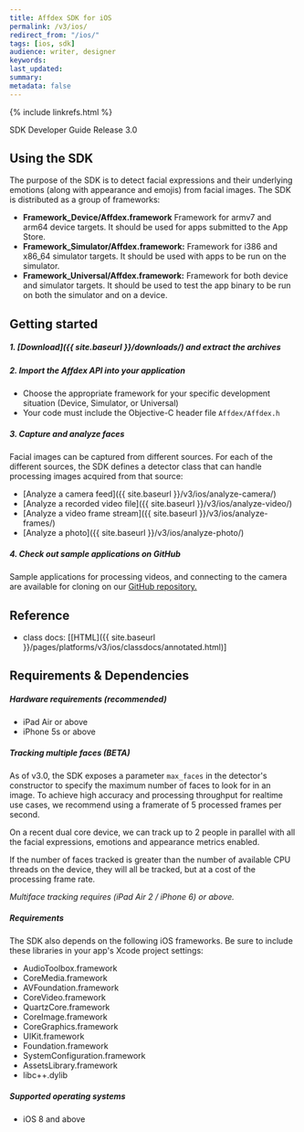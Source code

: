 ```yaml
---
title: Affdex SDK for iOS  
permalink: /v3/ios/  
redirect_from: "/ios/"
tags: [ios, sdk]  
audience: writer, designer  
keywords:  
last_updated:  
summary:  
metadata: false
---
```


{% include linkrefs.html %}

SDK Developer Guide Release 3.0

## Using the SDK

The purpose of the SDK is to detect facial expressions and their underlying emotions (along with appearance and emojis) from facial images. The SDK is distributed as a group of frameworks:

* **Framework_Device/Affdex.framework** Framework for armv7 and arm64 device targets. It should be used for apps submitted to the App Store.
* **Framework_Simulator/Affdex.framework:** Framework for i386 and x86_64 simulator targets. It should be used with apps to be run on the simulator.
* **Framework_Universal/Affdex.framework:** Framework for both device and simulator targets. It should be used to test the app binary to be run on both the simulator and on a device.

## Getting started

##### 1. [Download]({{ site.baseurl }}/downloads/) and extract the archives
##### 2. Import the Affdex API into your application
* Choose the appropriate framework for your specific development situation (Device, Simulator, or Universal)
* Your code must include the Objective-C header file `Affdex/Affdex.h`

##### 3. Capture and analyze faces

Facial images can be captured from different sources. For each of the different sources, the SDK defines a detector class that can handle processing images acquired from that source:

* [Analyze a camera feed]({{ site.baseurl }}/v3/ios/analyze-camera/)
* [Analyze a recorded video file]({{ site.baseurl }}/v3/ios/analyze-video/)
* [Analyze a video frame stream]({{ site.baseurl }}/v3/ios/analyze-frames/)
* [Analyze a photo]({{ site.baseurl }}/v3/ios/analyze-photo/)

##### 4. Check out sample applications on GitHub
Sample applications for processing videos, and connecting to the camera are available for cloning on our [GitHub repository.](http://github.com/Affectiva/ios-sdk-samples)

## Reference
* class docs: [[HTML]({{ site.baseurl }}/pages/platforms/v3/ios/classdocs/annotated.html)]


## Requirements & Dependencies

##### Hardware requirements (recommended)

*	iPad Air or above
*	iPhone 5s or above

##### Tracking multiple faces (BETA)
As of v3.0, the SDK exposes a parameter `max_faces` in the detector's constructor to specify the maximum number of faces to look for in an image. To achieve high accuracy and processing throughput for realtime use cases, we recommend using a framerate of 5 processed frames per second.  


On a recent dual core device, we can track up to 2 people in parallel with all the facial expressions, emotions and appearance metrics enabled.

If the number of faces tracked is greater than the number of available CPU threads on the device, they will all be tracked, but at a cost of the processing frame rate.

*Multiface tracking requires (iPad Air 2 / iPhone 6) or above.*

##### Requirements

The SDK also depends on the following iOS frameworks. Be sure to include these libraries in your app's Xcode project settings:

* AudioToolbox.framework
* CoreMedia.framework
*	AVFoundation.framework
* CoreVideo.framework
* QuartzCore.framework
* CoreImage.framework
* CoreGraphics.framework
* UIKit.framework
* Foundation.framework
* SystemConfiguration.framework
* AssetsLibrary.framework
* libc++.dylib

##### Supported operating systems

*	iOS 8 and above
